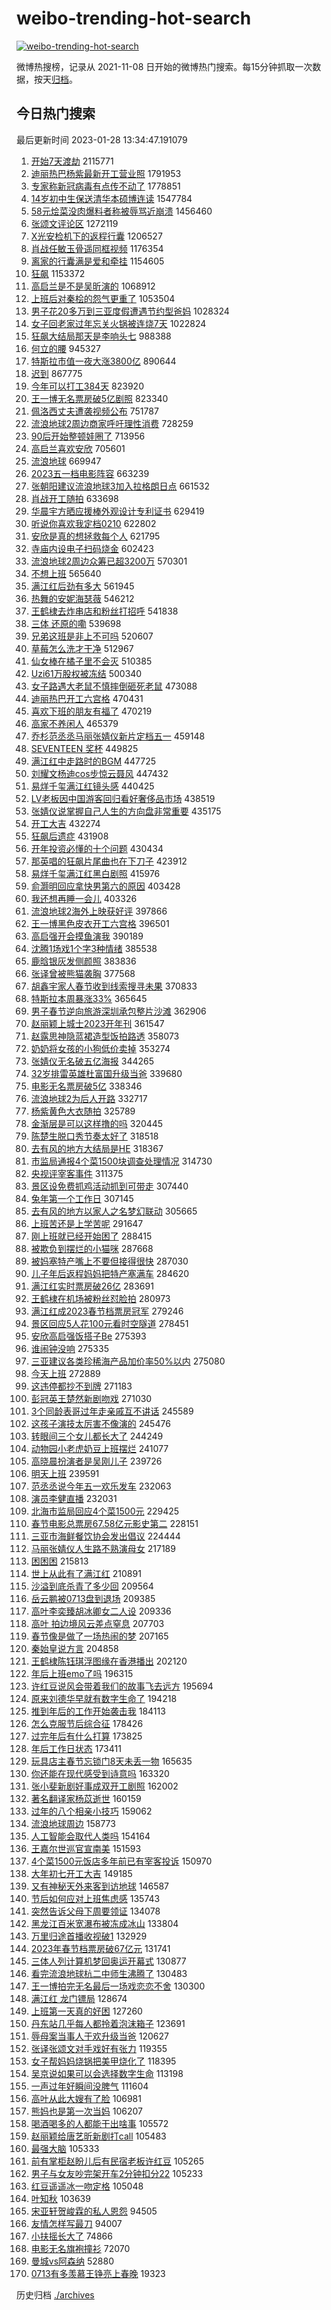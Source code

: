 # weibo-trending-hot-search

[![weibo-trending-hot-search](https://github.com/ameizi/weibo-trending-hot-search/actions/workflows/ci.yml/badge.svg)](https://github.com/ameizi/weibo-trending-hot-search/actions/workflows/ci.yml)

微博热搜榜，记录从 2021-11-08 日开始的微博热门搜索。每15分钟抓取一次数据，按天[归档](./archives)。

## 今日热门搜索

<!-- BEGIN --> 
最后更新时间 2023-01-28 13:34:47.191079 
1. [开始7天渡劫](https://s.weibo.com/weibo?q=%E5%BC%80%E5%A7%8B7%E5%A4%A9%E6%B8%A1%E5%8A%AB&t=31&band_rank=1&Refer=top) 2115771
1. [迪丽热巴杨紫最新开工营业照](https://s.weibo.com/weibo?q=%23%E8%BF%AA%E4%B8%BD%E7%83%AD%E5%B7%B4%E6%9D%A8%E7%B4%AB%E6%9C%80%E6%96%B0%E5%BC%80%E5%B7%A5%E8%90%A5%E4%B8%9A%E7%85%A7%23&t=31&band_rank=6&Refer=top) 1791953
1. [专家称新冠病毒有点传不动了](https://s.weibo.com/weibo?q=%23%E4%B8%93%E5%AE%B6%E7%A7%B0%E6%96%B0%E5%86%A0%E7%97%85%E6%AF%92%E6%9C%89%E7%82%B9%E4%BC%A0%E4%B8%8D%E5%8A%A8%E4%BA%86%23&t=31&band_rank=35&Refer=top) 1778851
1. [14岁初中生保送清华本硕博连读](https://s.weibo.com/weibo?q=%2314%E5%B2%81%E5%88%9D%E4%B8%AD%E7%94%9F%E4%BF%9D%E9%80%81%E6%B8%85%E5%8D%8E%E6%9C%AC%E7%A1%95%E5%8D%9A%E8%BF%9E%E8%AF%BB%23&t=31&band_rank=2&Refer=top) 1547784
1. [58元烩菜没肉爆料者称被辱骂近崩溃](https://s.weibo.com/weibo?q=%2358%E5%85%83%E7%83%A9%E8%8F%9C%E6%B2%A1%E8%82%89%E7%88%86%E6%96%99%E8%80%85%E7%A7%B0%E8%A2%AB%E8%BE%B1%E9%AA%82%E8%BF%91%E5%B4%A9%E6%BA%83%23&t=31&band_rank=12&Refer=top) 1456460
1. [张颂文评论区](https://s.weibo.com/weibo?q=%E5%BC%A0%E9%A2%82%E6%96%87%E8%AF%84%E8%AE%BA%E5%8C%BA&t=31&band_rank=2&Refer=top) 1272119
1. [X光安检机下的返程行囊](https://s.weibo.com/weibo?q=%23X%E5%85%89%E5%AE%89%E6%A3%80%E6%9C%BA%E4%B8%8B%E7%9A%84%E8%BF%94%E7%A8%8B%E8%A1%8C%E5%9B%8A%23&t=31&band_rank=29&Refer=top) 1206527
1. [肖战任敏玉骨遥同框视频](https://s.weibo.com/weibo?q=%23%E8%82%96%E6%88%98%E4%BB%BB%E6%95%8F%E7%8E%89%E9%AA%A8%E9%81%A5%E5%90%8C%E6%A1%86%E8%A7%86%E9%A2%91%23&t=31&band_rank=2&Refer=top) 1176354
1. [离家的行囊满是爱和牵挂](https://s.weibo.com/weibo?q=%23%E7%A6%BB%E5%AE%B6%E7%9A%84%E8%A1%8C%E5%9B%8A%E6%BB%A1%E6%98%AF%E7%88%B1%E5%92%8C%E7%89%B5%E6%8C%82%23&t=31&band_rank=3&Refer=top) 1154605
1. [狂飙](https://s.weibo.com/weibo?q=%E7%8B%82%E9%A3%99&t=31&band_rank=1&Refer=top) 1153372
1. [高启兰是不是吴昕演的](https://s.weibo.com/weibo?q=%E9%AB%98%E5%90%AF%E5%85%B0%E6%98%AF%E4%B8%8D%E6%98%AF%E5%90%B4%E6%98%95%E6%BC%94%E7%9A%84&t=31&band_rank=46&Refer=top) 1068912
1. [上班后对秦桧的怨气更重了](https://s.weibo.com/weibo?q=%23%E4%B8%8A%E7%8F%AD%E5%90%8E%E5%AF%B9%E7%A7%A6%E6%A1%A7%E7%9A%84%E6%80%A8%E6%B0%94%E6%9B%B4%E9%87%8D%E4%BA%86%23&t=31&band_rank=48&Refer=top) 1053504
1. [男子花20多万到三亚度假遭遇节约型爸妈](https://s.weibo.com/weibo?q=%23%E7%94%B7%E5%AD%90%E8%8A%B120%E5%A4%9A%E4%B8%87%E5%88%B0%E4%B8%89%E4%BA%9A%E5%BA%A6%E5%81%87%E9%81%AD%E9%81%87%E8%8A%82%E7%BA%A6%E5%9E%8B%E7%88%B8%E5%A6%88%23&t=31&band_rank=2&Refer=top) 1028324
1. [女子回老家过年忘关火锅被连烧7天](https://s.weibo.com/weibo?q=%23%E5%A5%B3%E5%AD%90%E5%9B%9E%E8%80%81%E5%AE%B6%E8%BF%87%E5%B9%B4%E5%BF%98%E5%85%B3%E7%81%AB%E9%94%85%E8%A2%AB%E8%BF%9E%E7%83%A77%E5%A4%A9%23&t=31&band_rank=49&Refer=top) 1022824
1. [狂飙大结局那天是李响头七](https://s.weibo.com/weibo?q=%23%E7%8B%82%E9%A3%99%E5%A4%A7%E7%BB%93%E5%B1%80%E9%82%A3%E5%A4%A9%E6%98%AF%E6%9D%8E%E5%93%8D%E5%A4%B4%E4%B8%83%23&t=31&band_rank=4&Refer=top) 988388
1. [何立的腰](https://s.weibo.com/weibo?q=%E4%BD%95%E7%AB%8B%E7%9A%84%E8%85%B0&t=31&band_rank=5&Refer=top) 945327
1. [特斯拉市值一夜大涨3800亿](https://s.weibo.com/weibo?q=%23%E7%89%B9%E6%96%AF%E6%8B%89%E5%B8%82%E5%80%BC%E4%B8%80%E5%A4%9C%E5%A4%A7%E6%B6%A83800%E4%BA%BF%23&t=31&band_rank=47&Refer=top) 890644
1. [迟到](https://s.weibo.com/weibo?q=%E8%BF%9F%E5%88%B0&t=31&band_rank=34&Refer=top) 867775
1. [今年可以打工384天](https://s.weibo.com/weibo?q=%23%E4%BB%8A%E5%B9%B4%E5%8F%AF%E4%BB%A5%E6%89%93%E5%B7%A5384%E5%A4%A9%23&t=31&band_rank=10&Refer=top) 823920
1. [王一博无名票房破5亿剧照](https://s.weibo.com/weibo?q=%23%E7%8E%8B%E4%B8%80%E5%8D%9A%E6%97%A0%E5%90%8D%E7%A5%A8%E6%88%BF%E7%A0%B45%E4%BA%BF%E5%89%A7%E7%85%A7%23&t=31&band_rank=5&Refer=top) 823340
1. [佩洛西丈夫遭袭视频公布](https://s.weibo.com/weibo?q=%23%E4%BD%A9%E6%B4%9B%E8%A5%BF%E4%B8%88%E5%A4%AB%E9%81%AD%E8%A2%AD%E8%A7%86%E9%A2%91%E5%85%AC%E5%B8%83%23&t=31&band_rank=12&Refer=top) 751787
1. [流浪地球2周边商家呼吁理性消费](https://s.weibo.com/weibo?q=%23%E6%B5%81%E6%B5%AA%E5%9C%B0%E7%90%832%E5%91%A8%E8%BE%B9%E5%95%86%E5%AE%B6%E5%91%BC%E5%90%81%E7%90%86%E6%80%A7%E6%B6%88%E8%B4%B9%23&t=31&band_rank=32&Refer=top) 728259
1. [90后开始整顿娃圈了](https://s.weibo.com/weibo?q=%2390%E5%90%8E%E5%BC%80%E5%A7%8B%E6%95%B4%E9%A1%BF%E5%A8%83%E5%9C%88%E4%BA%86%23&t=31&band_rank=47&Refer=top) 713956
1. [高启兰喜欢安欣](https://s.weibo.com/weibo?q=%23%E9%AB%98%E5%90%AF%E5%85%B0%E5%96%9C%E6%AC%A2%E5%AE%89%E6%AC%A3%23&t=31&band_rank=11&Refer=top) 705601
1. [流浪地球](https://s.weibo.com/weibo?q=%23%E6%B5%81%E6%B5%AA%E5%9C%B0%E7%90%83%23&t=31&band_rank=13&Refer=top) 669947
1. [2023五一档电影阵容](https://s.weibo.com/weibo?q=%232023%E4%BA%94%E4%B8%80%E6%A1%A3%E7%94%B5%E5%BD%B1%E9%98%B5%E5%AE%B9%23&t=31&band_rank=22&Refer=top) 663239
1. [张朝阳建议流浪地球3加入拉格朗日点](https://s.weibo.com/weibo?q=%23%E5%BC%A0%E6%9C%9D%E9%98%B3%E5%BB%BA%E8%AE%AE%E6%B5%81%E6%B5%AA%E5%9C%B0%E7%90%833%E5%8A%A0%E5%85%A5%E6%8B%89%E6%A0%BC%E6%9C%97%E6%97%A5%E7%82%B9%23&t=31&band_rank=6&Refer=top) 661532
1. [肖战开工随拍](https://s.weibo.com/weibo?q=%23%E8%82%96%E6%88%98%E5%BC%80%E5%B7%A5%E9%9A%8F%E6%8B%8D%23&t=31&band_rank=9&Refer=top) 633698
1. [华晨宇方晒应援棒外观设计专利证书](https://s.weibo.com/weibo?q=%23%E5%8D%8E%E6%99%A8%E5%AE%87%E6%96%B9%E6%99%92%E5%BA%94%E6%8F%B4%E6%A3%92%E5%A4%96%E8%A7%82%E8%AE%BE%E8%AE%A1%E4%B8%93%E5%88%A9%E8%AF%81%E4%B9%A6%23&t=31&band_rank=5&Refer=top) 629419
1. [听说你喜欢我定档0210](https://s.weibo.com/weibo?q=%23%E5%90%AC%E8%AF%B4%E4%BD%A0%E5%96%9C%E6%AC%A2%E6%88%91%E5%AE%9A%E6%A1%A30210%23&t=31&band_rank=10&Refer=top) 622802
1. [安欣是真的想拯救每个人](https://s.weibo.com/weibo?q=%23%E5%AE%89%E6%AC%A3%E6%98%AF%E7%9C%9F%E7%9A%84%E6%83%B3%E6%8B%AF%E6%95%91%E6%AF%8F%E4%B8%AA%E4%BA%BA%23&t=31&band_rank=39&Refer=top) 621795
1. [寺庙内设电子扫码烧金](https://s.weibo.com/weibo?q=%23%E5%AF%BA%E5%BA%99%E5%86%85%E8%AE%BE%E7%94%B5%E5%AD%90%E6%89%AB%E7%A0%81%E7%83%A7%E9%87%91%23&t=31&band_rank=10&Refer=top) 602423
1. [流浪地球2周边众筹已超3200万](https://s.weibo.com/weibo?q=%23%E6%B5%81%E6%B5%AA%E5%9C%B0%E7%90%832%E5%91%A8%E8%BE%B9%E4%BC%97%E7%AD%B9%E5%B7%B2%E8%B6%853200%E4%B8%87%23&t=31&band_rank=15&Refer=top) 570301
1. [不想上班](https://s.weibo.com/weibo?q=%E4%B8%8D%E6%83%B3%E4%B8%8A%E7%8F%AD&t=31&band_rank=6&Refer=top) 565640
1. [满江红后劲有多大](https://s.weibo.com/weibo?q=%23%E6%BB%A1%E6%B1%9F%E7%BA%A2%E5%90%8E%E5%8A%B2%E6%9C%89%E5%A4%9A%E5%A4%A7%23&t=31&band_rank=35&Refer=top) 561945
1. [热舞的安妮海瑟薇](https://s.weibo.com/weibo?q=%E7%83%AD%E8%88%9E%E7%9A%84%E5%AE%89%E5%A6%AE%E6%B5%B7%E7%91%9F%E8%96%87&t=31&band_rank=9&Refer=top) 546212
1. [王鹤棣去炸串店和粉丝打招呼](https://s.weibo.com/weibo?q=%23%E7%8E%8B%E9%B9%A4%E6%A3%A3%E5%8E%BB%E7%82%B8%E4%B8%B2%E5%BA%97%E5%92%8C%E7%B2%89%E4%B8%9D%E6%89%93%E6%8B%9B%E5%91%BC%23&t=31&band_rank=31&Refer=top) 541838
1. [三体 还原的嘞](https://s.weibo.com/weibo?q=%E4%B8%89%E4%BD%93%20%E8%BF%98%E5%8E%9F%E7%9A%84%E5%98%9E&t=31&band_rank=7&Refer=top) 539698
1. [兄弟这班是非上不可吗](https://s.weibo.com/weibo?q=%23%E5%85%84%E5%BC%9F%E8%BF%99%E7%8F%AD%E6%98%AF%E9%9D%9E%E4%B8%8A%E4%B8%8D%E5%8F%AF%E5%90%97%23&t=31&band_rank=39&Refer=top) 520607
1. [草莓怎么洗才干净](https://s.weibo.com/weibo?q=%23%E8%8D%89%E8%8E%93%E6%80%8E%E4%B9%88%E6%B4%97%E6%89%8D%E5%B9%B2%E5%87%80%23&t=31&band_rank=46&Refer=top) 512967
1. [仙女棒在橘子里不会灭](https://s.weibo.com/weibo?q=%E4%BB%99%E5%A5%B3%E6%A3%92%E5%9C%A8%E6%A9%98%E5%AD%90%E9%87%8C%E4%B8%8D%E4%BC%9A%E7%81%AD&t=31&band_rank=8&Refer=top) 510385
1. [Uzi61万股权被冻结](https://s.weibo.com/weibo?q=%23Uzi61%E4%B8%87%E8%82%A1%E6%9D%83%E8%A2%AB%E5%86%BB%E7%BB%93%23&t=31&band_rank=29&Refer=top) 500340
1. [女子路遇大老鼠不慎摔倒砸死老鼠](https://s.weibo.com/weibo?q=%23%E5%A5%B3%E5%AD%90%E8%B7%AF%E9%81%87%E5%A4%A7%E8%80%81%E9%BC%A0%E4%B8%8D%E6%85%8E%E6%91%94%E5%80%92%E7%A0%B8%E6%AD%BB%E8%80%81%E9%BC%A0%23&t=31&band_rank=9&Refer=top) 473088
1. [迪丽热巴开工六宫格](https://s.weibo.com/weibo?q=%23%E8%BF%AA%E4%B8%BD%E7%83%AD%E5%B7%B4%E5%BC%80%E5%B7%A5%E5%85%AD%E5%AE%AB%E6%A0%BC%23&t=31&band_rank=17&Refer=top) 470431
1. [喜欢下班的朋友有福了](https://s.weibo.com/weibo?q=%23%E5%96%9C%E6%AC%A2%E4%B8%8B%E7%8F%AD%E7%9A%84%E6%9C%8B%E5%8F%8B%E6%9C%89%E7%A6%8F%E4%BA%86%23&t=31&band_rank=43&Refer=top) 470219
1. [高家不养闲人](https://s.weibo.com/weibo?q=%E9%AB%98%E5%AE%B6%E4%B8%8D%E5%85%BB%E9%97%B2%E4%BA%BA&t=31&band_rank=18&Refer=top) 465379
1. [乔杉范丞丞马丽张婧仪新片定档五一](https://s.weibo.com/weibo?q=%23%E4%B9%94%E6%9D%89%E8%8C%83%E4%B8%9E%E4%B8%9E%E9%A9%AC%E4%B8%BD%E5%BC%A0%E5%A9%A7%E4%BB%AA%E6%96%B0%E7%89%87%E5%AE%9A%E6%A1%A3%E4%BA%94%E4%B8%80%23&t=31&band_rank=14&Refer=top) 459148
1. [SEVENTEEN 奖杯](https://s.weibo.com/weibo?q=SEVENTEEN%20%E5%A5%96%E6%9D%AF&t=31&band_rank=10&Refer=top) 449825
1. [满江红中走路时的BGM](https://s.weibo.com/weibo?q=%23%E6%BB%A1%E6%B1%9F%E7%BA%A2%E4%B8%AD%E8%B5%B0%E8%B7%AF%E6%97%B6%E7%9A%84BGM%23&t=31&band_rank=33&Refer=top) 447725
1. [刘耀文杨迪cos步惊云聂风](https://s.weibo.com/weibo?q=%23%E5%88%98%E8%80%80%E6%96%87%E6%9D%A8%E8%BF%AAcos%E6%AD%A5%E6%83%8A%E4%BA%91%E8%81%82%E9%A3%8E%23&t=31&band_rank=15&Refer=top) 447432
1. [易烊千玺满江红镜头感](https://s.weibo.com/weibo?q=%23%E6%98%93%E7%83%8A%E5%8D%83%E7%8E%BA%E6%BB%A1%E6%B1%9F%E7%BA%A2%E9%95%9C%E5%A4%B4%E6%84%9F%23&t=31&band_rank=25&Refer=top) 440425
1. [LV老板因中国游客回归看好奢侈品市场](https://s.weibo.com/weibo?q=%23LV%E8%80%81%E6%9D%BF%E5%9B%A0%E4%B8%AD%E5%9B%BD%E6%B8%B8%E5%AE%A2%E5%9B%9E%E5%BD%92%E7%9C%8B%E5%A5%BD%E5%A5%A2%E4%BE%88%E5%93%81%E5%B8%82%E5%9C%BA%23&t=31&band_rank=13&Refer=top) 438519
1. [张婧仪说掌握自己人生的方向盘非常重要](https://s.weibo.com/weibo?q=%23%E5%BC%A0%E5%A9%A7%E4%BB%AA%E8%AF%B4%E6%8E%8C%E6%8F%A1%E8%87%AA%E5%B7%B1%E4%BA%BA%E7%94%9F%E7%9A%84%E6%96%B9%E5%90%91%E7%9B%98%E9%9D%9E%E5%B8%B8%E9%87%8D%E8%A6%81%23&t=31&band_rank=19&Refer=top) 435175
1. [开工大吉](https://s.weibo.com/weibo?q=%E5%BC%80%E5%B7%A5%E5%A4%A7%E5%90%89&t=31&band_rank=10&Refer=top) 432274
1. [狂飙后遗症](https://s.weibo.com/weibo?q=%E7%8B%82%E9%A3%99%E5%90%8E%E9%81%97%E7%97%87&t=31&band_rank=19&Refer=top) 431908
1. [开年投资必懂的十个问题](https://s.weibo.com/weibo?q=%23%E5%BC%80%E5%B9%B4%E6%8A%95%E8%B5%84%E5%BF%85%E6%87%82%E7%9A%84%E5%8D%81%E4%B8%AA%E9%97%AE%E9%A2%98%23&t=31&band_rank=15&Refer=top) 430434
1. [那英唱的狂飙片尾曲也在下刀子](https://s.weibo.com/weibo?q=%23%E9%82%A3%E8%8B%B1%E5%94%B1%E7%9A%84%E7%8B%82%E9%A3%99%E7%89%87%E5%B0%BE%E6%9B%B2%E4%B9%9F%E5%9C%A8%E4%B8%8B%E5%88%80%E5%AD%90%23&t=31&band_rank=39&Refer=top) 423912
1. [易烊千玺满江红黑白剧照](https://s.weibo.com/weibo?q=%23%E6%98%93%E7%83%8A%E5%8D%83%E7%8E%BA%E6%BB%A1%E6%B1%9F%E7%BA%A2%E9%BB%91%E7%99%BD%E5%89%A7%E7%85%A7%23&t=31&band_rank=14&Refer=top) 415976
1. [俞灏明回应拿快男第六的原因](https://s.weibo.com/weibo?q=%23%E4%BF%9E%E7%81%8F%E6%98%8E%E5%9B%9E%E5%BA%94%E6%8B%BF%E5%BF%AB%E7%94%B7%E7%AC%AC%E5%85%AD%E7%9A%84%E5%8E%9F%E5%9B%A0%23&t=31&band_rank=43&Refer=top) 403428
1. [我还想再睡一会儿](https://s.weibo.com/weibo?q=%23%E6%88%91%E8%BF%98%E6%83%B3%E5%86%8D%E7%9D%A1%E4%B8%80%E4%BC%9A%E5%84%BF%23&t=31&band_rank=12&Refer=top) 403326
1. [流浪地球2海外上映获好评](https://s.weibo.com/weibo?q=%23%E6%B5%81%E6%B5%AA%E5%9C%B0%E7%90%832%E6%B5%B7%E5%A4%96%E4%B8%8A%E6%98%A0%E8%8E%B7%E5%A5%BD%E8%AF%84%23&t=31&band_rank=34&Refer=top) 397866
1. [王一博黑色皮衣开工六宫格](https://s.weibo.com/weibo?q=%23%E7%8E%8B%E4%B8%80%E5%8D%9A%E9%BB%91%E8%89%B2%E7%9A%AE%E8%A1%A3%E5%BC%80%E5%B7%A5%E5%85%AD%E5%AE%AB%E6%A0%BC%23&t=31&band_rank=16&Refer=top) 396501
1. [高启强开会摸鱼演我](https://s.weibo.com/weibo?q=%23%E9%AB%98%E5%90%AF%E5%BC%BA%E5%BC%80%E4%BC%9A%E6%91%B8%E9%B1%BC%E6%BC%94%E6%88%91%23&t=31&band_rank=45&Refer=top) 390189
1. [沈腾1场戏1个字3种情绪](https://s.weibo.com/weibo?q=%23%E6%B2%88%E8%85%BE1%E5%9C%BA%E6%88%8F1%E4%B8%AA%E5%AD%973%E7%A7%8D%E6%83%85%E7%BB%AA%23&t=31&band_rank=30&Refer=top) 385538
1. [鹿晗银灰发侧颜照](https://s.weibo.com/weibo?q=%23%E9%B9%BF%E6%99%97%E9%93%B6%E7%81%B0%E5%8F%91%E4%BE%A7%E9%A2%9C%E7%85%A7%23&t=31&band_rank=17&Refer=top) 383836
1. [张译曾被熊猫袭胸](https://s.weibo.com/weibo?q=%23%E5%BC%A0%E8%AF%91%E6%9B%BE%E8%A2%AB%E7%86%8A%E7%8C%AB%E8%A2%AD%E8%83%B8%23&t=31&band_rank=14&Refer=top) 377568
1. [胡鑫宇家人春节收到线索搜寻未果](https://s.weibo.com/weibo?q=%23%E8%83%A1%E9%91%AB%E5%AE%87%E5%AE%B6%E4%BA%BA%E6%98%A5%E8%8A%82%E6%94%B6%E5%88%B0%E7%BA%BF%E7%B4%A2%E6%90%9C%E5%AF%BB%E6%9C%AA%E6%9E%9C%23&t=31&band_rank=30&Refer=top) 370833
1. [特斯拉本周暴涨33%](https://s.weibo.com/weibo?q=%23%E7%89%B9%E6%96%AF%E6%8B%89%E6%9C%AC%E5%91%A8%E6%9A%B4%E6%B6%A833%25%23&t=31&band_rank=26&Refer=top) 365645
1. [男子春节逆向旅游深圳承包整片沙滩](https://s.weibo.com/weibo?q=%23%E7%94%B7%E5%AD%90%E6%98%A5%E8%8A%82%E9%80%86%E5%90%91%E6%97%85%E6%B8%B8%E6%B7%B1%E5%9C%B3%E6%89%BF%E5%8C%85%E6%95%B4%E7%89%87%E6%B2%99%E6%BB%A9%23&t=31&band_rank=21&Refer=top) 362906
1. [赵丽颖上城士2023开年刊](https://s.weibo.com/weibo?q=%23%E8%B5%B5%E4%B8%BD%E9%A2%96%E4%B8%8A%E5%9F%8E%E5%A3%AB2023%E5%BC%80%E5%B9%B4%E5%88%8A%23&t=31&band_rank=25&Refer=top) 361547
1. [赵露思神隐蓝裙造型饭拍路透](https://s.weibo.com/weibo?q=%23%E8%B5%B5%E9%9C%B2%E6%80%9D%E7%A5%9E%E9%9A%90%E8%93%9D%E8%A3%99%E9%80%A0%E5%9E%8B%E9%A5%AD%E6%8B%8D%E8%B7%AF%E9%80%8F%23&t=31&band_rank=18&Refer=top) 358073
1. [奶奶将女孩的小狗低价卖掉](https://s.weibo.com/weibo?q=%23%E5%A5%B6%E5%A5%B6%E5%B0%86%E5%A5%B3%E5%AD%A9%E7%9A%84%E5%B0%8F%E7%8B%97%E4%BD%8E%E4%BB%B7%E5%8D%96%E6%8E%89%23&t=31&band_rank=11&Refer=top) 353274
1. [张婧仪无名破五亿海报](https://s.weibo.com/weibo?q=%23%E5%BC%A0%E5%A9%A7%E4%BB%AA%E6%97%A0%E5%90%8D%E7%A0%B4%E4%BA%94%E4%BA%BF%E6%B5%B7%E6%8A%A5%23&t=31&band_rank=26&Refer=top) 344265
1. [32岁排雷英雄杜富国升级当爸](https://s.weibo.com/weibo?q=%2332%E5%B2%81%E6%8E%92%E9%9B%B7%E8%8B%B1%E9%9B%84%E6%9D%9C%E5%AF%8C%E5%9B%BD%E5%8D%87%E7%BA%A7%E5%BD%93%E7%88%B8%23&t=31&band_rank=50&Refer=top) 339680
1. [电影无名票房破5亿](https://s.weibo.com/weibo?q=%23%E7%94%B5%E5%BD%B1%E6%97%A0%E5%90%8D%E7%A5%A8%E6%88%BF%E7%A0%B45%E4%BA%BF%23&t=31&band_rank=5&Refer=top) 338346
1. [流浪地球2为后人开路](https://s.weibo.com/weibo?q=%23%E6%B5%81%E6%B5%AA%E5%9C%B0%E7%90%832%E4%B8%BA%E5%90%8E%E4%BA%BA%E5%BC%80%E8%B7%AF%23&t=31&band_rank=12&Refer=top) 332717
1. [杨紫黄色大衣随拍](https://s.weibo.com/weibo?q=%23%E6%9D%A8%E7%B4%AB%E9%BB%84%E8%89%B2%E5%A4%A7%E8%A1%A3%E9%9A%8F%E6%8B%8D%23&t=31&band_rank=24&Refer=top) 325789
1. [金渐层是可以这样撸的吗](https://s.weibo.com/weibo?q=%23%E9%87%91%E6%B8%90%E5%B1%82%E6%98%AF%E5%8F%AF%E4%BB%A5%E8%BF%99%E6%A0%B7%E6%92%B8%E7%9A%84%E5%90%97%23&t=31&band_rank=16&Refer=top) 320445
1. [陈楚生脱口秀节奏太好了](https://s.weibo.com/weibo?q=%23%E9%99%88%E6%A5%9A%E7%94%9F%E8%84%B1%E5%8F%A3%E7%A7%80%E8%8A%82%E5%A5%8F%E5%A4%AA%E5%A5%BD%E4%BA%86%23&t=31&band_rank=13&Refer=top) 318518
1. [去有风的地方大结局是HE](https://s.weibo.com/weibo?q=%23%E5%8E%BB%E6%9C%89%E9%A3%8E%E7%9A%84%E5%9C%B0%E6%96%B9%E5%A4%A7%E7%BB%93%E5%B1%80%E6%98%AFHE%23&t=31&band_rank=14&Refer=top) 318367
1. [市监局通报4个菜1500块调查处理情况](https://s.weibo.com/weibo?q=%23%E5%B8%82%E7%9B%91%E5%B1%80%E9%80%9A%E6%8A%A54%E4%B8%AA%E8%8F%9C1500%E5%9D%97%E8%B0%83%E6%9F%A5%E5%A4%84%E7%90%86%E6%83%85%E5%86%B5%23&t=31&band_rank=16&Refer=top) 314730
1. [央视评宰客事件](https://s.weibo.com/weibo?q=%23%E5%A4%AE%E8%A7%86%E8%AF%84%E5%AE%B0%E5%AE%A2%E4%BA%8B%E4%BB%B6%23&t=31&band_rank=20&Refer=top) 311375
1. [景区设免费抓鸡活动抓到可带走](https://s.weibo.com/weibo?q=%23%E6%99%AF%E5%8C%BA%E8%AE%BE%E5%85%8D%E8%B4%B9%E6%8A%93%E9%B8%A1%E6%B4%BB%E5%8A%A8%E6%8A%93%E5%88%B0%E5%8F%AF%E5%B8%A6%E8%B5%B0%23&t=31&band_rank=21&Refer=top) 307440
1. [兔年第一个工作日](https://s.weibo.com/weibo?q=%23%E5%85%94%E5%B9%B4%E7%AC%AC%E4%B8%80%E4%B8%AA%E5%B7%A5%E4%BD%9C%E6%97%A5%23&t=31&band_rank=26&Refer=top) 307145
1. [去有风的地方以家人之名梦幻联动](https://s.weibo.com/weibo?q=%23%E5%8E%BB%E6%9C%89%E9%A3%8E%E7%9A%84%E5%9C%B0%E6%96%B9%E4%BB%A5%E5%AE%B6%E4%BA%BA%E4%B9%8B%E5%90%8D%E6%A2%A6%E5%B9%BB%E8%81%94%E5%8A%A8%23&t=31&band_rank=22&Refer=top) 305665
1. [上班苦还是上学苦呢](https://s.weibo.com/weibo?q=%23%E4%B8%8A%E7%8F%AD%E8%8B%A6%E8%BF%98%E6%98%AF%E4%B8%8A%E5%AD%A6%E8%8B%A6%E5%91%A2%23&t=31&band_rank=42&Refer=top) 291647
1. [刚上班就已经开始困了](https://s.weibo.com/weibo?q=%23%E5%88%9A%E4%B8%8A%E7%8F%AD%E5%B0%B1%E5%B7%B2%E7%BB%8F%E5%BC%80%E5%A7%8B%E5%9B%B0%E4%BA%86%23&t=31&band_rank=48&Refer=top) 288415
1. [被欺负到摆烂的小猫咪](https://s.weibo.com/weibo?q=%23%E8%A2%AB%E6%AC%BA%E8%B4%9F%E5%88%B0%E6%91%86%E7%83%82%E7%9A%84%E5%B0%8F%E7%8C%AB%E5%92%AA%23&t=31&band_rank=18&Refer=top) 287668
1. [被妈塞特产嘴上不要但接得很快](https://s.weibo.com/weibo?q=%23%E8%A2%AB%E5%A6%88%E5%A1%9E%E7%89%B9%E4%BA%A7%E5%98%B4%E4%B8%8A%E4%B8%8D%E8%A6%81%E4%BD%86%E6%8E%A5%E5%BE%97%E5%BE%88%E5%BF%AB%23&t=31&band_rank=23&Refer=top) 287030
1. [儿子年后返程妈妈把特产塞满车](https://s.weibo.com/weibo?q=%23%E5%84%BF%E5%AD%90%E5%B9%B4%E5%90%8E%E8%BF%94%E7%A8%8B%E5%A6%88%E5%A6%88%E6%8A%8A%E7%89%B9%E4%BA%A7%E5%A1%9E%E6%BB%A1%E8%BD%A6%23&t=31&band_rank=26&Refer=top) 284620
1. [满江红实时票房破26亿](https://s.weibo.com/weibo?q=%23%E6%BB%A1%E6%B1%9F%E7%BA%A2%E5%AE%9E%E6%97%B6%E7%A5%A8%E6%88%BF%E7%A0%B426%E4%BA%BF%23&t=31&band_rank=19&Refer=top) 283691
1. [王鹤棣在机场被粉丝怼脸拍](https://s.weibo.com/weibo?q=%23%E7%8E%8B%E9%B9%A4%E6%A3%A3%E5%9C%A8%E6%9C%BA%E5%9C%BA%E8%A2%AB%E7%B2%89%E4%B8%9D%E6%80%BC%E8%84%B8%E6%8B%8D%23&t=31&band_rank=17&Refer=top) 280973
1. [满江红成2023春节档票房冠军](https://s.weibo.com/weibo?q=%23%E6%BB%A1%E6%B1%9F%E7%BA%A2%E6%88%902023%E6%98%A5%E8%8A%82%E6%A1%A3%E7%A5%A8%E6%88%BF%E5%86%A0%E5%86%9B%23&t=31&band_rank=28&Refer=top) 279246
1. [景区回应5人花100元看时空隧道](https://s.weibo.com/weibo?q=%23%E6%99%AF%E5%8C%BA%E5%9B%9E%E5%BA%945%E4%BA%BA%E8%8A%B1100%E5%85%83%E7%9C%8B%E6%97%B6%E7%A9%BA%E9%9A%A7%E9%81%93%23&t=31&band_rank=44&Refer=top) 278451
1. [安欣高启强饭搭子Be](https://s.weibo.com/weibo?q=%23%E5%AE%89%E6%AC%A3%E9%AB%98%E5%90%AF%E5%BC%BA%E9%A5%AD%E6%90%AD%E5%AD%90Be%23&t=31&band_rank=18&Refer=top) 275393
1. [谁闹钟没响](https://s.weibo.com/weibo?q=%E8%B0%81%E9%97%B9%E9%92%9F%E6%B2%A1%E5%93%8D&t=31&band_rank=23&Refer=top) 275335
1. [三亚建议各类珍稀海产品加价率50%以内](https://s.weibo.com/weibo?q=%23%E4%B8%89%E4%BA%9A%E5%BB%BA%E8%AE%AE%E5%90%84%E7%B1%BB%E7%8F%8D%E7%A8%80%E6%B5%B7%E4%BA%A7%E5%93%81%E5%8A%A0%E4%BB%B7%E7%8E%8750%25%E4%BB%A5%E5%86%85%23&t=31&band_rank=37&Refer=top) 275080
1. [今天上班](https://s.weibo.com/weibo?q=%E4%BB%8A%E5%A4%A9%E4%B8%8A%E7%8F%AD&t=31&band_rank=8&Refer=top) 272889
1. [这违停都抄不到牌](https://s.weibo.com/weibo?q=%23%E8%BF%99%E8%BF%9D%E5%81%9C%E9%83%BD%E6%8A%84%E4%B8%8D%E5%88%B0%E7%89%8C%23&t=31&band_rank=19&Refer=top) 271183
1. [彭冠英王楚然新剧吻戏](https://s.weibo.com/weibo?q=%23%E5%BD%AD%E5%86%A0%E8%8B%B1%E7%8E%8B%E6%A5%9A%E7%84%B6%E6%96%B0%E5%89%A7%E5%90%BB%E6%88%8F%23&t=31&band_rank=27&Refer=top) 271030
1. [3个同龄表哥过年走亲戚互不讲话](https://s.weibo.com/weibo?q=%233%E4%B8%AA%E5%90%8C%E9%BE%84%E8%A1%A8%E5%93%A5%E8%BF%87%E5%B9%B4%E8%B5%B0%E4%BA%B2%E6%88%9A%E4%BA%92%E4%B8%8D%E8%AE%B2%E8%AF%9D%23&t=31&band_rank=28&Refer=top) 245589
1. [这孩子演技太厉害不像演的](https://s.weibo.com/weibo?q=%23%E8%BF%99%E5%AD%A9%E5%AD%90%E6%BC%94%E6%8A%80%E5%A4%AA%E5%8E%89%E5%AE%B3%E4%B8%8D%E5%83%8F%E6%BC%94%E7%9A%84%23&t=31&band_rank=31&Refer=top) 245476
1. [转眼间三个女儿都长大了](https://s.weibo.com/weibo?q=%23%E8%BD%AC%E7%9C%BC%E9%97%B4%E4%B8%89%E4%B8%AA%E5%A5%B3%E5%84%BF%E9%83%BD%E9%95%BF%E5%A4%A7%E4%BA%86%23&t=31&band_rank=50&Refer=top) 244249
1. [动物园小老虎奶豆上班摆烂](https://s.weibo.com/weibo?q=%23%E5%8A%A8%E7%89%A9%E5%9B%AD%E5%B0%8F%E8%80%81%E8%99%8E%E5%A5%B6%E8%B1%86%E4%B8%8A%E7%8F%AD%E6%91%86%E7%83%82%23&t=31&band_rank=19&Refer=top) 241077
1. [高晓晨扮演者是吴刚儿子](https://s.weibo.com/weibo?q=%23%E9%AB%98%E6%99%93%E6%99%A8%E6%89%AE%E6%BC%94%E8%80%85%E6%98%AF%E5%90%B4%E5%88%9A%E5%84%BF%E5%AD%90%23&t=31&band_rank=31&Refer=top) 239726
1. [明天上班](https://s.weibo.com/weibo?q=%23%E6%98%8E%E5%A4%A9%E4%B8%8A%E7%8F%AD%23&t=31&band_rank=29&Refer=top) 239591
1. [范丞丞说今年五一欢乐发车](https://s.weibo.com/weibo?q=%23%E8%8C%83%E4%B8%9E%E4%B8%9E%E8%AF%B4%E4%BB%8A%E5%B9%B4%E4%BA%94%E4%B8%80%E6%AC%A2%E4%B9%90%E5%8F%91%E8%BD%A6%23&t=31&band_rank=33&Refer=top) 232063
1. [演员李健直播](https://s.weibo.com/weibo?q=%E6%BC%94%E5%91%98%E6%9D%8E%E5%81%A5%E7%9B%B4%E6%92%AD&t=31&band_rank=45&Refer=top) 232031
1. [北海市监局回应4个菜1500元](https://s.weibo.com/weibo?q=%23%E5%8C%97%E6%B5%B7%E5%B8%82%E7%9B%91%E5%B1%80%E5%9B%9E%E5%BA%944%E4%B8%AA%E8%8F%9C1500%E5%85%83%23&t=31&band_rank=20&Refer=top) 229425
1. [春节电影总票房67.58亿元影史第二](https://s.weibo.com/weibo?q=%23%E6%98%A5%E8%8A%82%E7%94%B5%E5%BD%B1%E6%80%BB%E7%A5%A8%E6%88%BF67.58%E4%BA%BF%E5%85%83%E5%BD%B1%E5%8F%B2%E7%AC%AC%E4%BA%8C%23&t=31&band_rank=33&Refer=top) 228151
1. [三亚市海鲜餐饮协会发出倡议](https://s.weibo.com/weibo?q=%23%E4%B8%89%E4%BA%9A%E5%B8%82%E6%B5%B7%E9%B2%9C%E9%A4%90%E9%A5%AE%E5%8D%8F%E4%BC%9A%E5%8F%91%E5%87%BA%E5%80%A1%E8%AE%AE%23&t=31&band_rank=48&Refer=top) 224444
1. [马丽张婧仪人生路不熟演母女](https://s.weibo.com/weibo?q=%23%E9%A9%AC%E4%B8%BD%E5%BC%A0%E5%A9%A7%E4%BB%AA%E4%BA%BA%E7%94%9F%E8%B7%AF%E4%B8%8D%E7%86%9F%E6%BC%94%E6%AF%8D%E5%A5%B3%23&t=31&band_rank=43&Refer=top) 217189
1. [困困困](https://s.weibo.com/weibo?q=%23%E5%9B%B0%E5%9B%B0%E5%9B%B0%23&t=31&band_rank=28&Refer=top) 215813
1. [世上从此有了满江红](https://s.weibo.com/weibo?q=%23%E4%B8%96%E4%B8%8A%E4%BB%8E%E6%AD%A4%E6%9C%89%E4%BA%86%E6%BB%A1%E6%B1%9F%E7%BA%A2%23&t=31&band_rank=21&Refer=top) 210891
1. [沙溢到底杀青了多少回](https://s.weibo.com/weibo?q=%23%E6%B2%99%E6%BA%A2%E5%88%B0%E5%BA%95%E6%9D%80%E9%9D%92%E4%BA%86%E5%A4%9A%E5%B0%91%E5%9B%9E%23&t=31&band_rank=22&Refer=top) 209564
1. [岳云鹏被0713盘到退场](https://s.weibo.com/weibo?q=%23%E5%B2%B3%E4%BA%91%E9%B9%8F%E8%A2%AB0713%E7%9B%98%E5%88%B0%E9%80%80%E5%9C%BA%23&t=31&band_rank=31&Refer=top) 209385
1. [高叶李奕臻胡冰卿女二人设](https://s.weibo.com/weibo?q=%23%E9%AB%98%E5%8F%B6%E6%9D%8E%E5%A5%95%E8%87%BB%E8%83%A1%E5%86%B0%E5%8D%BF%E5%A5%B3%E4%BA%8C%E4%BA%BA%E8%AE%BE%23&t=31&band_rank=41&Refer=top) 209336
1. [高叶 拍边境风云差点窒息](https://s.weibo.com/weibo?q=%E9%AB%98%E5%8F%B6%20%E6%8B%8D%E8%BE%B9%E5%A2%83%E9%A3%8E%E4%BA%91%E5%B7%AE%E7%82%B9%E7%AA%92%E6%81%AF&t=31&band_rank=23&Refer=top) 207703
1. [春节像是做了一场热闹的梦](https://s.weibo.com/weibo?q=%23%E6%98%A5%E8%8A%82%E5%83%8F%E6%98%AF%E5%81%9A%E4%BA%86%E4%B8%80%E5%9C%BA%E7%83%AD%E9%97%B9%E7%9A%84%E6%A2%A6%23&t=31&band_rank=49&Refer=top) 207165
1. [秦始皇说方言](https://s.weibo.com/weibo?q=%E7%A7%A6%E5%A7%8B%E7%9A%87%E8%AF%B4%E6%96%B9%E8%A8%80&t=31&band_rank=24&Refer=top) 204858
1. [王鹤棣陈钰琪浮图缘在香港播出](https://s.weibo.com/weibo?q=%23%E7%8E%8B%E9%B9%A4%E6%A3%A3%E9%99%88%E9%92%B0%E7%90%AA%E6%B5%AE%E5%9B%BE%E7%BC%98%E5%9C%A8%E9%A6%99%E6%B8%AF%E6%92%AD%E5%87%BA%23&t=31&band_rank=34&Refer=top) 202120
1. [年后上班emo了吗](https://s.weibo.com/weibo?q=%23%E5%B9%B4%E5%90%8E%E4%B8%8A%E7%8F%ADemo%E4%BA%86%E5%90%97%23&t=31&band_rank=28&Refer=top) 196315
1. [许红豆说风会带着我们的故事飞去远方](https://s.weibo.com/weibo?q=%23%E8%AE%B8%E7%BA%A2%E8%B1%86%E8%AF%B4%E9%A3%8E%E4%BC%9A%E5%B8%A6%E7%9D%80%E6%88%91%E4%BB%AC%E7%9A%84%E6%95%85%E4%BA%8B%E9%A3%9E%E5%8E%BB%E8%BF%9C%E6%96%B9%23&t=31&band_rank=26&Refer=top) 195694
1. [原来刘德华早就有数字生命了](https://s.weibo.com/weibo?q=%23%E5%8E%9F%E6%9D%A5%E5%88%98%E5%BE%B7%E5%8D%8E%E6%97%A9%E5%B0%B1%E6%9C%89%E6%95%B0%E5%AD%97%E7%94%9F%E5%91%BD%E4%BA%86%23&t=31&band_rank=27&Refer=top) 194218
1. [推到年后的工作开始袭击我](https://s.weibo.com/weibo?q=%23%E6%8E%A8%E5%88%B0%E5%B9%B4%E5%90%8E%E7%9A%84%E5%B7%A5%E4%BD%9C%E5%BC%80%E5%A7%8B%E8%A2%AD%E5%87%BB%E6%88%91%23&t=31&band_rank=38&Refer=top) 184113
1. [怎么克服节后综合征](https://s.weibo.com/weibo?q=%23%E6%80%8E%E4%B9%88%E5%85%8B%E6%9C%8D%E8%8A%82%E5%90%8E%E7%BB%BC%E5%90%88%E5%BE%81%23&t=31&band_rank=32&Refer=top) 178426
1. [过完年后有什么打算](https://s.weibo.com/weibo?q=%23%E8%BF%87%E5%AE%8C%E5%B9%B4%E5%90%8E%E6%9C%89%E4%BB%80%E4%B9%88%E6%89%93%E7%AE%97%23&t=31&band_rank=38&Refer=top) 173825
1. [年后工作日状态](https://s.weibo.com/weibo?q=%23%E5%B9%B4%E5%90%8E%E5%B7%A5%E4%BD%9C%E6%97%A5%E7%8A%B6%E6%80%81%23&t=31&band_rank=33&Refer=top) 173411
1. [玩具店主春节忘锁门8天未丢一物](https://s.weibo.com/weibo?q=%23%E7%8E%A9%E5%85%B7%E5%BA%97%E4%B8%BB%E6%98%A5%E8%8A%82%E5%BF%98%E9%94%81%E9%97%A88%E5%A4%A9%E6%9C%AA%E4%B8%A2%E4%B8%80%E7%89%A9%23&t=31&band_rank=49&Refer=top) 165635
1. [你还能在现代感受到诗意吗](https://s.weibo.com/weibo?q=%23%E4%BD%A0%E8%BF%98%E8%83%BD%E5%9C%A8%E7%8E%B0%E4%BB%A3%E6%84%9F%E5%8F%97%E5%88%B0%E8%AF%97%E6%84%8F%E5%90%97%23&t=31&band_rank=43&Refer=top) 163320
1. [张小斐新剧好事成双开工剧照](https://s.weibo.com/weibo?q=%23%E5%BC%A0%E5%B0%8F%E6%96%90%E6%96%B0%E5%89%A7%E5%A5%BD%E4%BA%8B%E6%88%90%E5%8F%8C%E5%BC%80%E5%B7%A5%E5%89%A7%E7%85%A7%23&t=31&band_rank=45&Refer=top) 162002
1. [著名翻译家杨苡逝世](https://s.weibo.com/weibo?q=%23%E8%91%97%E5%90%8D%E7%BF%BB%E8%AF%91%E5%AE%B6%E6%9D%A8%E8%8B%A1%E9%80%9D%E4%B8%96%23&t=31&band_rank=44&Refer=top) 160159
1. [过年的八个相亲小技巧](https://s.weibo.com/weibo?q=%23%E8%BF%87%E5%B9%B4%E7%9A%84%E5%85%AB%E4%B8%AA%E7%9B%B8%E4%BA%B2%E5%B0%8F%E6%8A%80%E5%B7%A7%23&t=31&band_rank=35&Refer=top) 159062
1. [流浪地球周边](https://s.weibo.com/weibo?q=%E6%B5%81%E6%B5%AA%E5%9C%B0%E7%90%83%E5%91%A8%E8%BE%B9&t=31&band_rank=15&Refer=top) 158773
1. [人工智能会取代人类吗](https://s.weibo.com/weibo?q=%23%E4%BA%BA%E5%B7%A5%E6%99%BA%E8%83%BD%E4%BC%9A%E5%8F%96%E4%BB%A3%E4%BA%BA%E7%B1%BB%E5%90%97%23&t=31&band_rank=41&Refer=top) 154164
1. [王嘉尔世巡官宣南美](https://s.weibo.com/weibo?q=%23%E7%8E%8B%E5%98%89%E5%B0%94%E4%B8%96%E5%B7%A1%E5%AE%98%E5%AE%A3%E5%8D%97%E7%BE%8E%23&t=31&band_rank=48&Refer=top) 151593
1. [4个菜1500元饭店多年前已有宰客投诉](https://s.weibo.com/weibo?q=%234%E4%B8%AA%E8%8F%9C1500%E5%85%83%E9%A5%AD%E5%BA%97%E5%A4%9A%E5%B9%B4%E5%89%8D%E5%B7%B2%E6%9C%89%E5%AE%B0%E5%AE%A2%E6%8A%95%E8%AF%89%23&t=31&band_rank=35&Refer=top) 150970
1. [大年初七开工大吉](https://s.weibo.com/weibo?q=%23%E5%A4%A7%E5%B9%B4%E5%88%9D%E4%B8%83%E5%BC%80%E5%B7%A5%E5%A4%A7%E5%90%89%23&t=31&band_rank=12&Refer=top) 149185
1. [又有神秘天外来客到访地球](https://s.weibo.com/weibo?q=%23%E5%8F%88%E6%9C%89%E7%A5%9E%E7%A7%98%E5%A4%A9%E5%A4%96%E6%9D%A5%E5%AE%A2%E5%88%B0%E8%AE%BF%E5%9C%B0%E7%90%83%23&t=31&band_rank=41&Refer=top) 146587
1. [节后如何应对上班焦虑感](https://s.weibo.com/weibo?q=%23%E8%8A%82%E5%90%8E%E5%A6%82%E4%BD%95%E5%BA%94%E5%AF%B9%E4%B8%8A%E7%8F%AD%E7%84%A6%E8%99%91%E6%84%9F%23&t=31&band_rank=50&Refer=top) 135743
1. [突然告诉父母下周要领证](https://s.weibo.com/weibo?q=%23%E7%AA%81%E7%84%B6%E5%91%8A%E8%AF%89%E7%88%B6%E6%AF%8D%E4%B8%8B%E5%91%A8%E8%A6%81%E9%A2%86%E8%AF%81%23&t=31&band_rank=30&Refer=top) 134078
1. [黑龙江百米宽瀑布被冻成冰山](https://s.weibo.com/weibo?q=%23%E9%BB%91%E9%BE%99%E6%B1%9F%E7%99%BE%E7%B1%B3%E5%AE%BD%E7%80%91%E5%B8%83%E8%A2%AB%E5%86%BB%E6%88%90%E5%86%B0%E5%B1%B1%23&t=31&band_rank=42&Refer=top) 133804
1. [万里归途首播收视破1](https://s.weibo.com/weibo?q=%23%E4%B8%87%E9%87%8C%E5%BD%92%E9%80%94%E9%A6%96%E6%92%AD%E6%94%B6%E8%A7%86%E7%A0%B41%23&t=31&band_rank=32&Refer=top) 132929
1. [2023年春节档票房破67亿元](https://s.weibo.com/weibo?q=%232023%E5%B9%B4%E6%98%A5%E8%8A%82%E6%A1%A3%E7%A5%A8%E6%88%BF%E7%A0%B467%E4%BA%BF%E5%85%83%23&t=31&band_rank=33&Refer=top) 131741
1. [三体人列计算机梦回奥运开幕式](https://s.weibo.com/weibo?q=%23%E4%B8%89%E4%BD%93%E4%BA%BA%E5%88%97%E8%AE%A1%E7%AE%97%E6%9C%BA%E6%A2%A6%E5%9B%9E%E5%A5%A5%E8%BF%90%E5%BC%80%E5%B9%95%E5%BC%8F%23&t=31&band_rank=34&Refer=top) 130877
1. [看完流浪地球杭二中师生沸腾了](https://s.weibo.com/weibo?q=%23%E7%9C%8B%E5%AE%8C%E6%B5%81%E6%B5%AA%E5%9C%B0%E7%90%83%E6%9D%AD%E4%BA%8C%E4%B8%AD%E5%B8%88%E7%94%9F%E6%B2%B8%E8%85%BE%E4%BA%86%23&t=31&band_rank=35&Refer=top) 130483
1. [王一博拍完无名最后一场戏恋恋不舍](https://s.weibo.com/weibo?q=%23%E7%8E%8B%E4%B8%80%E5%8D%9A%E6%8B%8D%E5%AE%8C%E6%97%A0%E5%90%8D%E6%9C%80%E5%90%8E%E4%B8%80%E5%9C%BA%E6%88%8F%E6%81%8B%E6%81%8B%E4%B8%8D%E8%88%8D%23&t=31&band_rank=36&Refer=top) 130300
1. [满江红 龙门镖局](https://s.weibo.com/weibo?q=%E6%BB%A1%E6%B1%9F%E7%BA%A2%20%E9%BE%99%E9%97%A8%E9%95%96%E5%B1%80&t=31&band_rank=37&Refer=top) 128674
1. [上班第一天真的好困](https://s.weibo.com/weibo?q=%23%E4%B8%8A%E7%8F%AD%E7%AC%AC%E4%B8%80%E5%A4%A9%E7%9C%9F%E7%9A%84%E5%A5%BD%E5%9B%B0%23&t=31&band_rank=45&Refer=top) 127260
1. [丹东站几乎每人都拎着泡沫箱子](https://s.weibo.com/weibo?q=%23%E4%B8%B9%E4%B8%9C%E7%AB%99%E5%87%A0%E4%B9%8E%E6%AF%8F%E4%BA%BA%E9%83%BD%E6%8B%8E%E7%9D%80%E6%B3%A1%E6%B2%AB%E7%AE%B1%E5%AD%90%23&t=31&band_rank=49&Refer=top) 123691
1. [辱母案当事人于欢升级当爸](https://s.weibo.com/weibo?q=%23%E8%BE%B1%E6%AF%8D%E6%A1%88%E5%BD%93%E4%BA%8B%E4%BA%BA%E4%BA%8E%E6%AC%A2%E5%8D%87%E7%BA%A7%E5%BD%93%E7%88%B8%23&t=31&band_rank=38&Refer=top) 120627
1. [张译张颂文对手戏好有张力](https://s.weibo.com/weibo?q=%23%E5%BC%A0%E8%AF%91%E5%BC%A0%E9%A2%82%E6%96%87%E5%AF%B9%E6%89%8B%E6%88%8F%E5%A5%BD%E6%9C%89%E5%BC%A0%E5%8A%9B%23&t=31&band_rank=11&Refer=top) 119355
1. [女子帮妈妈烧锅把美甲烧化了](https://s.weibo.com/weibo?q=%23%E5%A5%B3%E5%AD%90%E5%B8%AE%E5%A6%88%E5%A6%88%E7%83%A7%E9%94%85%E6%8A%8A%E7%BE%8E%E7%94%B2%E7%83%A7%E5%8C%96%E4%BA%86%23&t=31&band_rank=50&Refer=top) 118395
1. [吴京说如果可以会选择数字生命](https://s.weibo.com/weibo?q=%23%E5%90%B4%E4%BA%AC%E8%AF%B4%E5%A6%82%E6%9E%9C%E5%8F%AF%E4%BB%A5%E4%BC%9A%E9%80%89%E6%8B%A9%E6%95%B0%E5%AD%97%E7%94%9F%E5%91%BD%23&t=31&band_rank=34&Refer=top) 113198
1. [一声过年好瞬间没脾气](https://s.weibo.com/weibo?q=%23%E4%B8%80%E5%A3%B0%E8%BF%87%E5%B9%B4%E5%A5%BD%E7%9E%AC%E9%97%B4%E6%B2%A1%E8%84%BE%E6%B0%94%23&t=31&band_rank=39&Refer=top) 111604
1. [高叶从此大嫂有了脸](https://s.weibo.com/weibo?q=%23%E9%AB%98%E5%8F%B6%E4%BB%8E%E6%AD%A4%E5%A4%A7%E5%AB%82%E6%9C%89%E4%BA%86%E8%84%B8%23&t=31&band_rank=41&Refer=top) 106981
1. [熊妈也是第一次当妈](https://s.weibo.com/weibo?q=%23%E7%86%8A%E5%A6%88%E4%B9%9F%E6%98%AF%E7%AC%AC%E4%B8%80%E6%AC%A1%E5%BD%93%E5%A6%88%23&t=31&band_rank=42&Refer=top) 106207
1. [喝酒喝多的人都能干出啥事](https://s.weibo.com/weibo?q=%23%E5%96%9D%E9%85%92%E5%96%9D%E5%A4%9A%E7%9A%84%E4%BA%BA%E9%83%BD%E8%83%BD%E5%B9%B2%E5%87%BA%E5%95%A5%E4%BA%8B%23&t=31&band_rank=40&Refer=top) 105572
1. [赵丽颖给唐艺昕新剧打call](https://s.weibo.com/weibo?q=%23%E8%B5%B5%E4%B8%BD%E9%A2%96%E7%BB%99%E5%94%90%E8%89%BA%E6%98%95%E6%96%B0%E5%89%A7%E6%89%93call%23&t=31&band_rank=42&Refer=top) 105483
1. [最强大脑](https://s.weibo.com/weibo?q=%E6%9C%80%E5%BC%BA%E5%A4%A7%E8%84%91&t=31&band_rank=44&Refer=top) 105333
1. [前有掌柜赵盼儿后有民宿老板许红豆](https://s.weibo.com/weibo?q=%23%E5%89%8D%E6%9C%89%E6%8E%8C%E6%9F%9C%E8%B5%B5%E7%9B%BC%E5%84%BF%E5%90%8E%E6%9C%89%E6%B0%91%E5%AE%BF%E8%80%81%E6%9D%BF%E8%AE%B8%E7%BA%A2%E8%B1%86%23&t=31&band_rank=45&Refer=top) 105265
1. [男子与女友吵完架开车2分钟扣分22](https://s.weibo.com/weibo?q=%23%E7%94%B7%E5%AD%90%E4%B8%8E%E5%A5%B3%E5%8F%8B%E5%90%B5%E5%AE%8C%E6%9E%B6%E5%BC%80%E8%BD%A62%E5%88%86%E9%92%9F%E6%89%A3%E5%88%8622%23&t=31&band_rank=46&Refer=top) 105233
1. [红豆遥遥冰一吻定格](https://s.weibo.com/weibo?q=%23%E7%BA%A2%E8%B1%86%E9%81%A5%E9%81%A5%E5%86%B0%E4%B8%80%E5%90%BB%E5%AE%9A%E6%A0%BC%23&t=31&band_rank=47&Refer=top) 105048
1. [叶知秋](https://s.weibo.com/weibo?q=%E5%8F%B6%E7%9F%A5%E7%A7%8B&t=31&band_rank=48&Refer=top) 103639
1. [宋亚轩贺峻霖的私人恩怨](https://s.weibo.com/weibo?q=%23%E5%AE%8B%E4%BA%9A%E8%BD%A9%E8%B4%BA%E5%B3%BB%E9%9C%96%E7%9A%84%E7%A7%81%E4%BA%BA%E6%81%A9%E6%80%A8%23&t=31&band_rank=43&Refer=top) 94505
1. [友情怎样写最刀](https://s.weibo.com/weibo?q=%23%E5%8F%8B%E6%83%85%E6%80%8E%E6%A0%B7%E5%86%99%E6%9C%80%E5%88%80%23&t=31&band_rank=50&Refer=top) 94007
1. [小扶摇长大了](https://s.weibo.com/weibo?q=%23%E5%B0%8F%E6%89%B6%E6%91%87%E9%95%BF%E5%A4%A7%E4%BA%86%23&t=31&band_rank=49&Refer=top) 74866
1. [电影无名旗袍撞衫](https://s.weibo.com/weibo?q=%23%E7%94%B5%E5%BD%B1%E6%97%A0%E5%90%8D%E6%97%97%E8%A2%8D%E6%92%9E%E8%A1%AB%23&t=31&band_rank=48&Refer=top) 72070
1. [曼城vs阿森纳](https://s.weibo.com/weibo?q=%23%E6%9B%BC%E5%9F%8Evs%E9%98%BF%E6%A3%AE%E7%BA%B3%23&t=31&band_rank=47&Refer=top) 52880
1. [0713有多羡慕王铮亮上春晚](https://s.weibo.com/weibo?q=%230713%E6%9C%89%E5%A4%9A%E7%BE%A1%E6%85%95%E7%8E%8B%E9%93%AE%E4%BA%AE%E4%B8%8A%E6%98%A5%E6%99%9A%23&t=31&band_rank=45&Refer=top) 19323
<!-- END -->

历史归档 [./archives](./archives)

